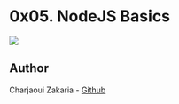 # 0x05. NodeJS Basics

<img src="https://cdn.worldvectorlogo.com/logos/nodejs.svg">

## Author

Charjaoui Zakaria - [Github](https://github.com/Zakry27)
